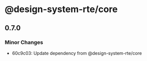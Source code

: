 # @design-system-rte/core

## 0.7.0

### Minor Changes

- 60c9c03: Update dependency from @design-system-rte/core
